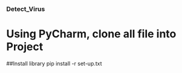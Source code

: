 ### Detect_Virus
# Using PyCharm, clone all file into Project
##Install library
pip install -r set-up.txt
